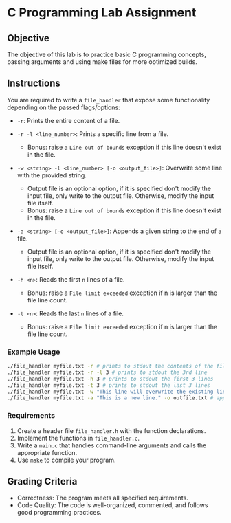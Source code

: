 # C Programming Lab Assignment

## Objective
The objective of this lab is to practice basic C programming concepts, passing arguments and using make files for more optimized builds.

## Instructions

You are required to write a `file_handler` that expose some functionality depending on the passed flags/options:
- `-r`: Prints the entire content of a file.
- `-r -l <line_number>`: Prints a specific line from a file. 
    - Bonus: raise a `Line out of bounds` exception if this line doesn't exist in the file.
- `-w <string> -l <line_number> [-o <output_file>]`: Overwrite some line with the provided string. 
    - Output file is an optional option, if it is specified don't modify the input file, only write to the output file. Otherwise, modify the input file itself.
    - Bonus: raise a `Line out of bounds` exception if this line doesn't exist in the file.
- `-a <string> [-o <output_file>]`: Appends a given string to the end of a file.
    - Output file is an optional option, if it is specified don't modify the input file, only write to the output file. Otherwise, modify the input file itself.

- `-h <n>`: Reads the first `n` lines of a file.
    - Bonus: raise a `File limit exceeded` exception if n is larger than the file line count.
- `-t <n>`: Reads the last `n` lines of a file.
    - Bonus: raise a `File limit exceeded` exception if n is larger than the file line count.


### Example Usage
```sh
./file_handler myfile.txt -r # prints to stdout the contents of the file
./file_handler myfile.txt -r -l 3 # prints to stdout the 3rd line
./file_handler myfile.txt -h 3 # prints to stdout the first 3 lines
./file_handler myfile.txt -t 3 # prints to stdout the last 3 lines
./file_handler myfile.txt -w "This line will overwrite the existing line" -l 3 #
./file_handler myfile.txt -a "This is a new line." -o outfile.txt # append the string to myfile.txt and write it to outfile.txt
```

### Requirements
1. Create a header file `file_handler.h` with the function declarations.
2. Implement the functions in `file_handler.c`.
3. Write a `main.c` that handles command-line arguments and calls the appropriate function.
4. Use `make` to compile your program.


## Grading Criteria
- Correctness: The program meets all specified requirements.
- Code Quality: The code is well-organized, commented, and follows good programming practices.